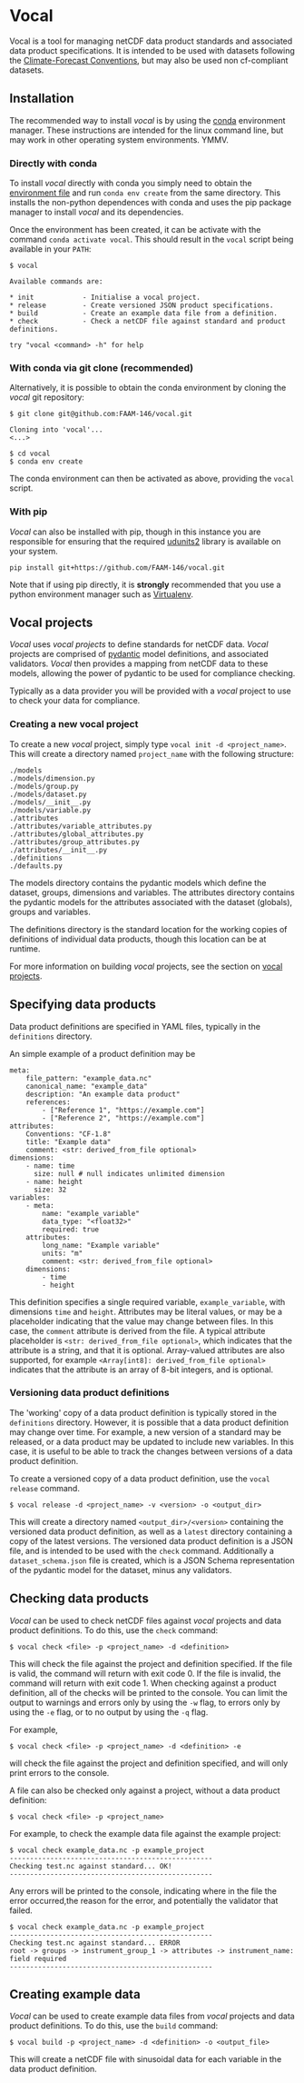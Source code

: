 # Vocal

Vocal is a tool for managing netCDF data product standards and associated data product specifications.
It is intended to be used with datasets following the [Climate-Forecast Conventions](https://cfconventions.org/),
but may also be used non cf-compliant datasets.

## Installation

The recommended way to install *vocal* is by using the [conda](https://conda.io) environment manager.
These instructions are intended for the linux command line, but may work in other operating system
environments. YMMV.

### Directly with conda

To install *vocal* directly with conda you simply need to obtain the 
[environment file](https://raw.githubusercontent.com/FAAM-146/vocal/main/environment.yml) and run
`conda env create` from the same directory. This installs the non-python dependences with conda
and uses the pip package manager to install *vocal* and its dependencies.

Once the environment has been created, it can be activate with the command `conda activate vocal`.
This should result in the `vocal` script being available in your `PATH`:

    $ vocal
    
    Available commands are:

    * init            - Initialise a vocal project.
    * release         - Create versioned JSON product specifications.
    * build           - Create an example data file from a definition.
    * check           - Check a netCDF file against standard and product definitions.

    try "vocal <command> -h" for help

### With conda via git clone (recommended)

Alternatively, it is possible to obtain the conda environment by cloning the *vocal* git 
repository:

    $ git clone git@github.com:FAAM-146/vocal.git
    
    Cloning into 'vocal'...
    <...>
    
    $ cd vocal
    $ conda env create

The conda environment can then be activated as above, providing the `vocal` script.

### With pip

*Vocal* can also be installed with pip, though in this instance you are responsible for ensuring
that the required [udunits2](https://www.unidata.ucar.edu/software/udunits/) library is available
on your system.

    pip install git+https://github.com/FAAM-146/vocal.git
    
Note that if using pip directly, it is **strongly** recommended that you use a python environment
manager such as [Virtualenv](https://pypi.org/project/virtualenv/).

## Vocal projects

*Vocal* uses *vocal projects* to define standards for netCDF data. *Vocal* projects are comprised of 
[pydantic](https://docs.pydantic.dev/) model definitions, and associated validators. *Vocal*
then provides a mapping from netCDF data to these models, allowing the power of pydantic to
be used for compliance checking.

Typically as a data provider you will be provided with a *vocal* project to use to check your
data for compliance.

### Creating a new vocal project

To create a new *vocal* project, simply type `vocal init -d <project_name>`. This will create a
directory named `project_name` with the following structure:

    ./models
    ./models/dimension.py
    ./models/group.py
    ./models/dataset.py
    ./models/__init__.py
    ./models/variable.py
    ./attributes
    ./attributes/variable_attributes.py
    ./attributes/global_attributes.py
    ./attributes/group_attributes.py
    ./attributes/__init__.py
    ./definitions
    ./defaults.py

The models directory contains the pydantic models which define the dataset,
groups, dimensions and variables. The attributes directory contains the pydantic models
for the attributes associated with the dataset (globals), groups and variables.

The definitions directory is the standard location for the working copies of
definitions of individual data products, though this location can be at runtime.

For more information on building *vocal* projects, see the section on [vocal projects](#vocal-projects-details).

## Specifying data products

Data product definitions are specified in YAML files, typically in the `definitions` directory.

An simple example of a product definition may be

    meta:
        file_pattern: "example_data.nc"
        canonical_name: "example_data"
        description: "An example data product"
        references:
            - ["Reference 1", "https://example.com"]
            - ["Reference 2", "https://example.com"]
    attributes:
        Conventions: "CF-1.8"
        title: "Example data"
        comment: <str: derived_from_file optional>
    dimensions:
        - name: time
          size: null # null indicates unlimited dimension
        - name: height
          size: 32
    variables:
        - meta:
            name: "example_variable"
            data_type: "<float32>"
            required: true
        attributes:
            long_name: "Example variable"
            units: "m"
            comment: <str: derived_from_file optional>
        dimensions:
            - time
            - height

This definition specifies a single required variable, `example_variable`, with dimensions `time` and `height`. Attributes may be literal values, or may be a placeholder indicating
that the value may change between files. In this case, the `comment` attribute is derived from the file. A typical attribute placeholder is `<str: derived_from_file optional>`, which indicates that the attribute is a string, and that it is optional. Array-valued attributes are also supported, for example `<Array[int8]: derived_from_file optional>` indicates that the attribute is an array of 8-bit integers, and is optional.

### Versioning data product definitions

The 'working' copy of a data product definition is typically stored in the `definitions` directory. However, it is possible that a data product definition may change over time. For example, a new version of a standard may be released, or a data product may be updated to include new variables. In this case, it is useful to be able to track the changes between versions of a data product definition.

To create a versioned copy of a data product definition, use the `vocal release` command.

    $ vocal release -d <project_name> -v <version> -o <output_dir>

This will create a directory named `<output_dir>/<version>` containing the versioned data product definition, as well as a `latest` directory containing a copy of the latest versions. The versioned data product definition is a JSON file, and is intended to be used with the `check` command. Additionally a `dataset_schema.json` file is created, which is a JSON Schema representation of the pydantic model for the dataset, minus any validators.

## Checking data products

*Vocal* can be used to check netCDF files against *vocal* projects and data product definitions. To do this, use the `check` command:

    $ vocal check <file> -p <project_name> -d <definition>

This will check the file against the project and definition specified. If the file is valid, the command will return with exit code 0. If the file is invalid, the command will return with exit code 1. When checking against a product
definition, all of the checks will be printed to the console. You can limit the output to warnings and errors only by using the `-w` flag, to errors only by using the `-e` flag, or to no output by using the `-q` flag.

For example,

    $ vocal check <file> -p <project_name> -d <definition> -e

will check the file against the project and definition specified, and will only print errors to the console.

A file can also be checked only against a project, without a data product definition:

    $ vocal check <file> -p <project_name>

For example, to check the example data file against the example project:

    $ vocal check example_data.nc -p example_project
    --------------------------------------------------
    Checking test.nc against standard... OK!
    --------------------------------------------------

Any errors will be printed to the console, indicating where in the file the error occurred,the reason for the error, and potentially the validator that failed.

    $ vocal check example_data.nc -p example_project
    --------------------------------------------------
    Checking test.nc against standard... ERROR
    root -> groups -> instrument_group_1 -> attributes -> instrument_name: field required
    --------------------------------------------------

## Creating example data

*Vocal* can be used to create example data files from *vocal* projects and data product definitions. To do this, use the `build` command:

    $ vocal build -p <project_name> -d <definition> -o <output_file>

This will create a netCDF file with sinusoidal data for each variable in the data product definition. 